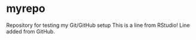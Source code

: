 # myrepo
Repository for testing my Git/GitHub setup
This is a line from RStudio!
Line added from GitHub.

